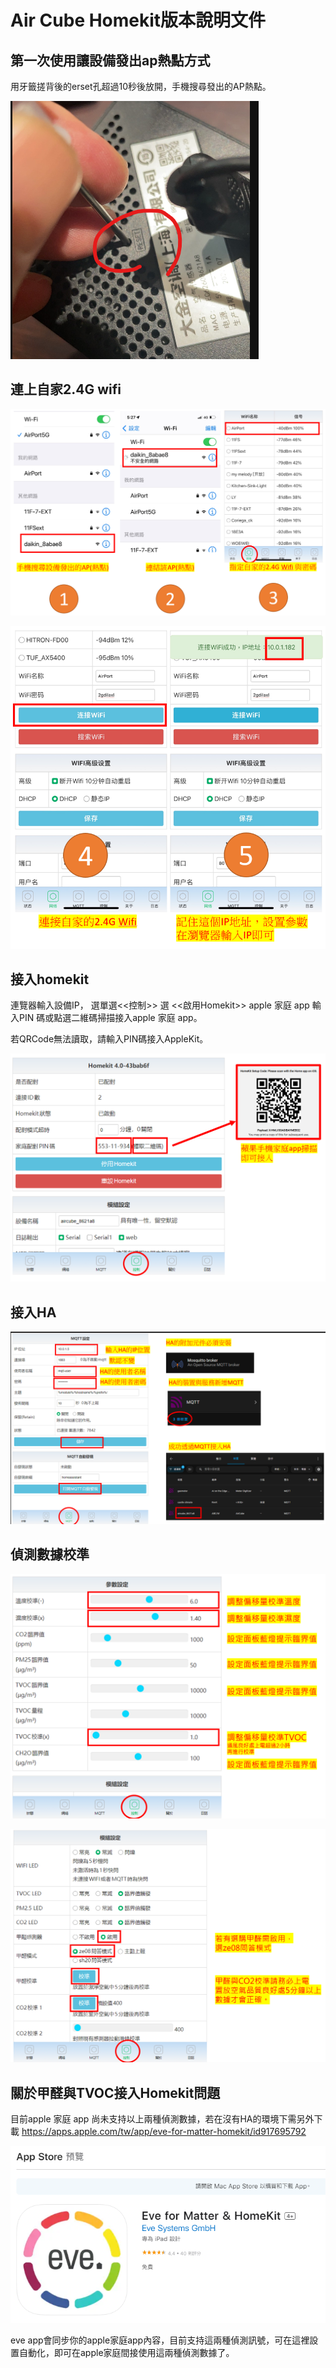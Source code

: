 # Air Cube Homekit版本說明文件
## 第一次使用讓設備發出ap熱點方式

用牙籤搓背後的erset孔超過10秒後放開，手機搜尋發出的AP熱點。

![081733](/air_cube_homekit/image/220144.png)


## 連上自家2.4G wifi 
![081733](/air_cube_homekit/image/080352.png)

![081733](/air_cube_homekit/image/080423.png)

## 接入homekit

連覽器輸入設備IP， 選單選<<控制>> 選 <<啟用Homekit>> apple 家庭 app 輸入PIN 碼或點選二維碼掃描接入apple 家庭 app。

若QRCode無法讀取，請輸入PIN碼接入AppleKit。

![081733](/air_cube_homekit/image/081740.png)

## 接入HA

![081733](/air_cube_homekit/image/083411.png)


## 偵測數據校準

![081733](/air_cube_homekit/image/084850.png)

![081733](/air_cube_homekit/image/084923.png)


## 關於甲醛與TVOC接入Homekit問題

目前apple 家庭 app 尚未支持以上兩種偵測數據，若在沒有HA的環境下需另外下載 https://apps.apple.com/tw/app/eve-for-matter-homekit/id917695792

![081733](/air_cube_homekit/image/085717.png)

eve app會同步你的apple家庭app內容，目前支持這兩種偵測訊號，可在這裡設置自動化，即可在apple家庭間接使用這兩種偵測數據了。

